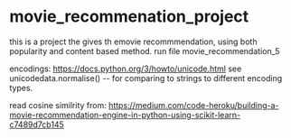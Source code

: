 # movie_recommenation_project
this is a project the gives th emovie recommmendation, using both popularity and content based method.
run file movie_recommendation_5

encodings:
https://docs.python.org/3/howto/unicode.html
see unicodedata.normalise() -- for comparing to strings to different encoding types.

read cosine similrity from:
https://medium.com/code-heroku/building-a-movie-recommendation-engine-in-python-using-scikit-learn-c7489d7cb145
